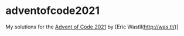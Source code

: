 # adventofcode2021
My solutions for the [Advent of Code 2021](https://adventofcode.com/) by [Eric Wastll(http://was.tl/)]

